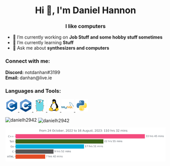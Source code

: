 <h1 align="center">Hi 👋, I'm Daniel Hannon</h1>
<h3 align="center">I like computers</h3>

- 🔭 I’m currently working on **Job Stuff and some hobby stuff sometimes**
- 🌱 I’m currently learning **Stuff**
- 💬 Ask me about **synthesizers and computers**


<h3 align="left">Connect with me:</h3>
<p align="left">
  <b>Discord:</b> notdanhan#3199<br>
  <b>Email:</b>   danhan@live.ie
</p>

<h3 align="left">Languages and Tools:</h3>
<p align="left"> <a href="https://www.cprogramming.com/" target="_blank" rel="noreferrer"> <img src="https://raw.githubusercontent.com/devicons/devicon/master/icons/c/c-original.svg" alt="c" width="40" height="40"/> </a> <a href="https://www.w3schools.com/cpp/" target="_blank" rel="noreferrer"> <img src="https://raw.githubusercontent.com/devicons/devicon/master/icons/cplusplus/cplusplus-original.svg" alt="cplusplus" width="40" height="40"/> </a> <a href="https://golang.org" target="_blank" rel="noreferrer"> <img src="https://raw.githubusercontent.com/devicons/devicon/master/icons/go/go-original.svg" alt="go" width="40" height="40"/> </a> <a href="https://www.linux.org/" target="_blank" rel="noreferrer"> <img src="https://raw.githubusercontent.com/devicons/devicon/master/icons/linux/linux-original.svg" alt="linux" width="40" height="40"/> </a> <a href="https://www.mysql.com/" target="_blank" rel="noreferrer"> <img src="https://raw.githubusercontent.com/devicons/devicon/master/icons/mysql/mysql-original-wordmark.svg" alt="mysql" width="40" height="40"/> </a> <a href="https://www.python.org" target="_blank" rel="noreferrer"> <img src="https://raw.githubusercontent.com/devicons/devicon/master/icons/python/python-original.svg" alt="python" width="40" height="40"/> </a> </p>

<p><img align="left" src="https://github-readme-stats.vercel.app/api/top-langs?username=danielh2942&theme=radical&show_icons=true&locale=en&layout=compact" alt="danielh2942" /></p>

<p>&nbsp;<img align="center" src="https://github-readme-stats.vercel.app/api?username=danielh2942&theme=radical&show_icons=true&locale=en" alt="danielh2942" /></p>

<img
  src="https://github.com/danielh2942/danielh2942/blob/main/images/stat.svg"
  alt="danielh2942 WakaTime Activity"
/>


<!--
**danielh2942/danielh2942** is a ✨ _special_ ✨ repository because its `README.md` (this file) appears on your GitHub profile.

Here are some ideas to get you started:

- 🔭 I’m currently working on ...
- 🌱 I’m currently learning ...
- 👯 I’m looking to collaborate on ...
- 🤔 I’m looking for help with ...
- 💬 Ask me about ...
- 📫 How to reach me: ...
- 😄 Pronouns: ...
- ⚡ Fun fact: ...
-->
